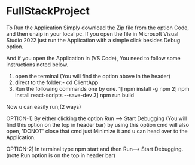 # FullStackProject

To Run the Application Simply download the Zip file from the option Code, 
and then unzip in your local pc.
If you open the file in Microsoft Visual Studio 2022 just run the Application with a simple click besides Debug option.


And if you open the Application in (VS Code),
You need to follow some instructions noted below.
1. open the terminal (You will find the option above in the header)
2. direct to the folder:- cd ClientApp
3. Run the following commands one by one.
1] npm install -g npm
2] npm install react-scripts --save-dev
3] npm run build


Now u can easily run;(2 ways)

OPTION-1]
By either clicking the option Run --> Start Debugging (You will find this option on the top in header bar) by using this option cmd will also open,
'DONOT' close that cmd just Minimize it and u can head over to the Application.

OPTION-2] 
In terminal type npm start and then Run--> Start Debugging. (note Run option is on the top in header bar)
